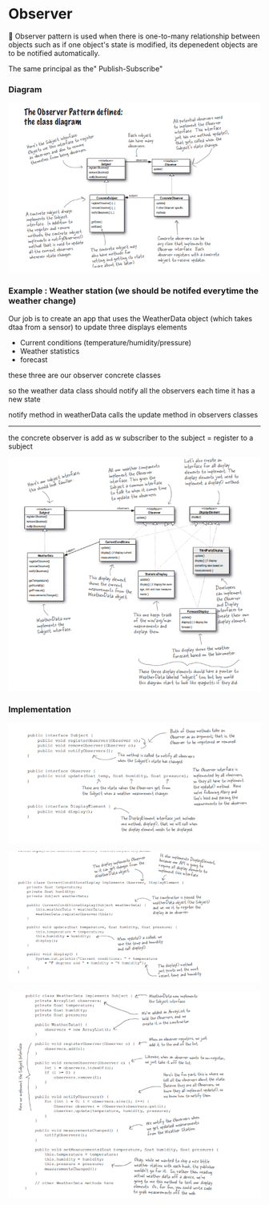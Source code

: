 # Observer

<aside>
📎 Observer pattern is used when there is one-to-many relationship between objects such as if one object's state is modified, its depenedent objects are to be notified automatically.

</aside>

The same principal as the" Publish-Subscribe" 

### Diagram

![Observer%208e53c169b4934f43b6f93b311a8a2429/Untitled.png](Observer%208e53c169b4934f43b6f93b311a8a2429/Untitled.png)

### Example : Weather station (we should be notifed everytime the weather change)

Our job is to create an app that uses the WeatherData object (which takes dtaa from a sensor) to update three displays elements

- Current conditions (temperature/humidity/pressure)
- Weather statistics
- forecast

these three are our observer concrete classes

so the weather data class should notify all the observers each time it has a new state

notify method in weatherData calls the update method in observers classes  

---

the concrete observer is add as w subscriber to the subject  = register to a subject

![Observer%208e53c169b4934f43b6f93b311a8a2429/Untitled%201.png](Observer%208e53c169b4934f43b6f93b311a8a2429/Untitled%201.png)

### Implementation

![Observer%208e53c169b4934f43b6f93b311a8a2429/Untitled%202.png](Observer%208e53c169b4934f43b6f93b311a8a2429/Untitled%202.png)

![Observer%208e53c169b4934f43b6f93b311a8a2429/Untitled%203.png](Observer%208e53c169b4934f43b6f93b311a8a2429/Untitled%203.png)

![Observer%208e53c169b4934f43b6f93b311a8a2429/Untitled%204.png](Observer%208e53c169b4934f43b6f93b311a8a2429/Untitled%204.png)